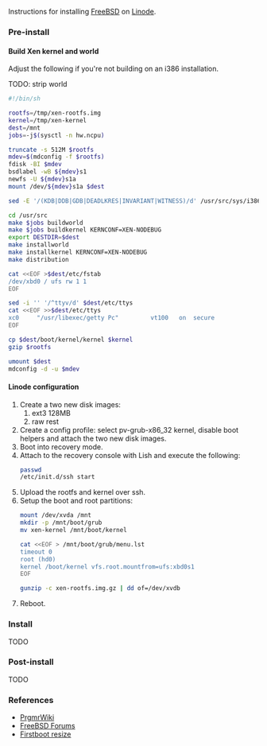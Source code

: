 Instructions for installing [FreeBSD][] on [Linode][].

### Pre-install

#### Build Xen kernel and world

Adjust the following if you're not building on an i386 installation.

TODO: strip world

```sh
#!/bin/sh

rootfs=/tmp/xen-rootfs.img
kernel=/tmp/xen-kernel
dest=/mnt
jobs=-j$(sysctl -n hw.ncpu)

truncate -s 512M $rootfs
mdev=$(mdconfig -f $rootfs)
fdisk -BI $mdev
bsdlabel -wB ${mdev}s1
newfs -U ${mdev}s1a
mount /dev/${mdev}s1a $dest

sed -E '/(KDB|DDB|GDB|DEADLKRES|INVARIANT|WITNESS)/d' /usr/src/sys/i386/conf/XEN > /usr/src/sys/i386/conf/XEN-NODEBUG

cd /usr/src
make $jobs buildworld
make $jobs buildkernel KERNCONF=XEN-NODEBUG
export DESTDIR=$dest
make installworld
make installkernel KERNCONF=XEN-NODEBUG
make distribution

cat <<EOF >$dest/etc/fstab
/dev/xbd0 / ufs rw 1 1
EOF

sed -i '' '/^ttyv/d' $dest/etc/ttys
cat <<EOF >>$dest/etc/ttys
xc0     "/usr/libexec/getty Pc"         vt100   on  secure
EOF

cp $dest/boot/kernel/kernel $kernel
gzip $rootfs

umount $dest
mdconfig -d -u $mdev
```

#### Linode configuration

1. Create a two new disk images:
    1. ext3 128MB
    2. raw rest
2. Create a config profile: select pv-grub-x86_32 kernel, disable
   boot helpers and attach the two new disk images.
3. Boot into recovery mode.
4. Attach to the recovery console with Lish and execute the following:
    ```sh
    passwd
    /etc/init.d/ssh start
    ```
5. Upload the rootfs and kernel over ssh.
6. Setup the boot and root partitions:
    ```sh
    mount /dev/xvda /mnt
    mkdir -p /mnt/boot/grub
    mv xen-kernel /mnt/boot/kernel

    cat <<EOF > /mnt/boot/grub/menu.lst
    timeout 0
    root (hd0)
    kernel /boot/kernel vfs.root.mountfrom=ufs:xbd0s1
    EOF

    gunzip -c xen-rootfs.img.gz | dd of=/dev/xvdb
    ```
7. Reboot.

### Install

TODO

### Post-install

TODO

### References

* [PrgmrWiki](http://wiki.prgmr.com/mediawiki/index.php/FreeBSD_as_a_DomU)
* [FreeBSD Forums](http://forums.freebsd.org/viewtopic.php?f=39&t=10268)
* [Firstboot resize](http://lists.freebsd.org/pipermail/freebsd-rc/2013-October/003381.html)

[FreeBSD]: https://www.freebsd.org/
[Linode]: https://www.linode.com/
